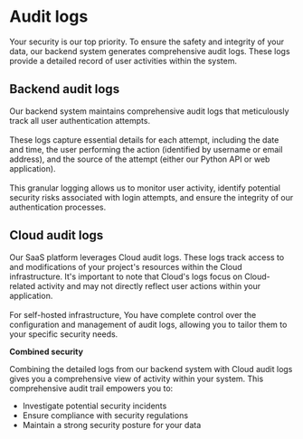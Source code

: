 # Audit logs

Your security is our top priority. To ensure the safety and integrity of your data, our backend system generates comprehensive audit logs. These logs provide a detailed record of user activities within the system.

## Backend audit logs

Our backend system maintains comprehensive audit logs that meticulously track all user authentication attempts. \
\
These logs capture essential details for each attempt, including the date and time, the user performing the action (identified by username or email address), and the source of the attempt (either our Python API or web application). \
\
This granular logging allows us to monitor user activity, identify potential security risks associated with login attempts, and ensure the integrity of our authentication processes.

## Cloud audit logs

Our SaaS platform leverages Cloud audit logs. These logs track access to and modifications of your project's resources within the Cloud infrastructure. It's important to note that Cloud's logs focus on Cloud-related activity and may not directly reflect user actions within your application.\
\
For self-hosted infrastructure, You have complete control over the configuration and management of audit logs, allowing you to tailor them to your specific security needs.

**Combined security**

Combining the detailed logs from our backend system with Cloud audit logs gives you a comprehensive view of activity within your system. This comprehensive audit trail empowers you to:

* Investigate potential security incidents
* Ensure compliance with security regulations
* Maintain a strong security posture for your data
